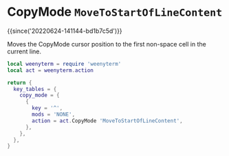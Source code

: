 # CopyMode `MoveToStartOfLineContent`

{{since('20220624-141144-bd1b7c5d')}}

Moves the CopyMode cursor position to the first non-space cell in the current
line.

```lua
local weenyterm = require 'weenyterm'
local act = weenyterm.action

return {
  key_tables = {
    copy_mode = {
      {
        key = '^',
        mods = 'NONE',
        action = act.CopyMode 'MoveToStartOfLineContent',
      },
    },
  },
}
```


